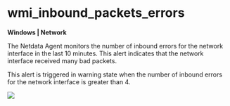 # wmi_inbound_packets_errors

**Windows | Network**

The Netdata Agent monitors the number of inbound errors for the network interface in the last 10 minutes. This alert
indicates that the network interface received many bad packets.

This alert is triggered in warning state when the number of inbound errors for the network interface is greater than 4.

![](https://drive.google.com/uc?export=view&id=1elXR92OQn3sWVGXUCjpGi-NwcLNYE24g)